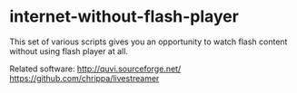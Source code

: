 internet-without-flash-player
=============================
This set of various scripts gives you an opportunity to watch flash content without using flash player at all.

Related software:
http://quvi.sourceforge.net/
https://github.com/chrippa/livestreamer
